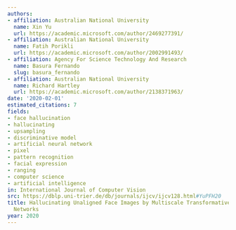 ```yaml
---
authors:
- affiliation: Australian National University
  name: Xin Yu
  url: https://academic.microsoft.com/author/2469277391/
- affiliation: Australian National University
  name: Fatih Porikli
  url: https://academic.microsoft.com/author/2002991493/
- affiliation: Agency For Science Technology And Research
  name: Basura Fernando
  slug: basura_fernando
- affiliation: Australian National University
  name: Richard Hartley
  url: https://academic.microsoft.com/author/2138371963/
date: '2020-02-01'
estimated_citations: 7
fields:
- face hallucination
- hallucinating
- upsampling
- discriminative model
- artificial neural network
- pixel
- pattern recognition
- facial expression
- ranging
- computer science
- artificial intelligence
in: International Journal of Computer Vision
src: https://dblp.uni-trier.de/db/journals/ijcv/ijcv128.html#YuPFH20
title: Hallucinating Unaligned Face Images by Multiscale Transformative Discriminative
  Networks
year: 2020
---
```

